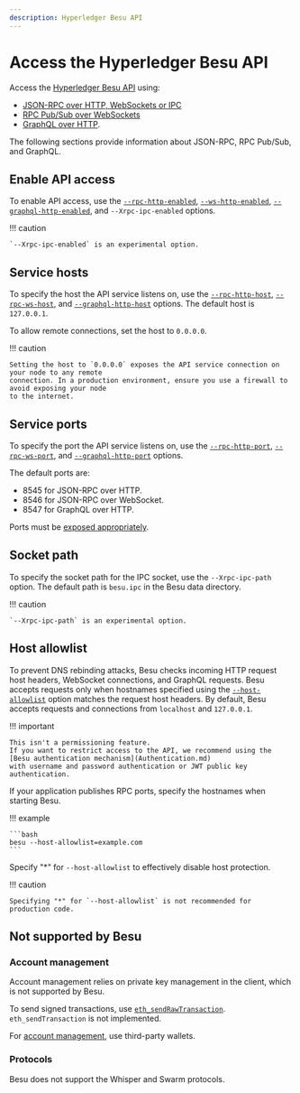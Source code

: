 ```yaml
---
description: Hyperledger Besu API
---
```


# Access the Hyperledger Besu API

Access the [Hyperledger Besu API](../../../Reference/API-Methods.md) using:

* [JSON-RPC over HTTP, WebSockets or IPC](Using-JSON-RPC-API.md)
* [RPC Pub/Sub over WebSockets](RPC-PubSub.md)
* [GraphQL over HTTP](GraphQL.md).

The following sections provide information about JSON-RPC, RPC Pub/Sub, and GraphQL.

## Enable API access

To enable API access, use the
[`--rpc-http-enabled`](../../../Reference/CLI/CLI-Syntax.md#rpc-http-enabled),
[`--ws-http-enabled`](../../../Reference/CLI/CLI-Syntax.md#rpc-ws-enabled),
[`--graphql-http-enabled`](../../../Reference/CLI/CLI-Syntax.md#graphql-http-enabled), and
`--Xrpc-ipc-enabled` options.

!!! caution

    `--Xrpc-ipc-enabled` is an experimental option.

## Service hosts

To specify the host the API service listens on, use the
[`--rpc-http-host`](../../../Reference/CLI/CLI-Syntax.md#rpc-http-host),
[`--rpc-ws-host`](../../../Reference/CLI/CLI-Syntax.md#rpc-ws-host), and
[`--graphql-http-host`](../../../Reference/CLI/CLI-Syntax.md#graphql-http-host) options. The
default host is `127.0.0.1`.

To allow remote connections, set the host to `0.0.0.0`.

!!! caution

    Setting the host to `0.0.0.0` exposes the API service connection on your node to any remote
    connection. In a production environment, ensure you use a firewall to avoid exposing your node
    to the internet.

## Service ports

To specify the port the API service listens on, use the
[`--rpc-http-port`](../../../Reference/CLI/CLI-Syntax.md#rpc-http-port),
[`--rpc-ws-port`](../../../Reference/CLI/CLI-Syntax.md#rpc-ws-port), and
[`--graphql-http-port`](../../../Reference/CLI/CLI-Syntax.md#graphql-http-port) options.

The default ports are:

* 8545 for JSON-RPC over HTTP.
* 8546 for JSON-RPC over WebSocket.
* 8547 for GraphQL over HTTP.

Ports must be [exposed appropriately](../../Find-and-Connect/Configuring-Ports.md).

## Socket path

To specify the socket path for the IPC socket, use the `--Xrpc-ipc-path` option.
The default path is `besu.ipc` in the Besu data directory.

!!! caution

    `--Xrpc-ipc-path` is an experimental option.

## Host allowlist

To prevent DNS rebinding attacks, Besu checks incoming HTTP request host headers, WebSocket connections, and GraphQL
requests.
Besu accepts requests only when hostnames specified using the
[`--host-allowlist`](../../../Reference/CLI/CLI-Syntax.md#host-allowlist) option matches the request host headers.
By default, Besu accepts requests and connections from `localhost` and `127.0.0.1`.

!!! important

    This isn't a permissioning feature.
    If you want to restrict access to the API, we recommend using the [Besu authentication mechanism](Authentication.md)
    with username and password authentication or JWT public key authentication.

If your application publishes RPC ports, specify the hostnames when starting Besu.

!!! example

    ```bash
    besu --host-allowlist=example.com
    ```

Specify "*" for `--host-allowlist` to effectively disable host protection.

!!! caution

    Specifying "*" for `--host-allowlist` is not recommended for production code.

## Not supported by Besu

### Account management

Account management relies on private key management in the client, which is not supported by Besu.

To send signed transactions, use
[`eth_sendRawTransaction`](../../../Reference/API-Methods.md#eth_sendrawtransaction).
`eth_sendTransaction` is not implemented.

For [account management](../../Send-Transactions/Account-Management.md), use third-party wallets.

### Protocols

Besu does not support the Whisper and Swarm protocols.
